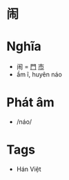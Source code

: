 # 闹

# Nghĩa
* 闹 = [門](門.md) [市](市.md)
* ầm ĩ, huyên náo

# Phát âm
* /náo/

# Tags
* Hán Việt

<script>window.HANZI_FIELD='闹';</script>
